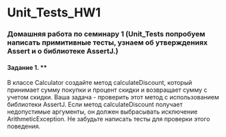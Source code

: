 # Unit_Tests_HW1
### Домашняя работа по семинару 1 (Unit_Tests попробуем написать примитивные тесты, узнаем об утверждениях Assert и о библиотеке AssertJ.)
#### Задание 1. ** 
В классе Calculator создайте метод calculateDiscount, который принимает сумму покупки и процент скидки и возвращает сумму с учетом скидки. 
Ваша задача - проверить этот метод с использованием библиотеки AssertJ. 
Если метод calculateDiscount получает недопустимые аргументы, он должен выбрасывать исключение ArithmeticException. 
Не забудьте написать тесты для проверки этого поведения.